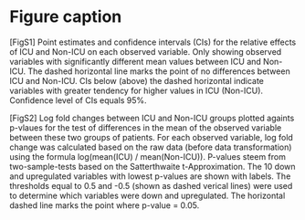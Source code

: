 # Figure caption

[FigS1] Point estimates and confidence intervals (CIs) for the relative effects of ICU and Non-ICU on each observed variable. Only showing observed variables with significantly different mean values between ICU and Non-ICU. The dashed horizontal line marks the point of no differences between ICU and Non-ICU. CIs below (above) the dashed horizontal indicate variables with greater tendency for higher values in ICU (Non-ICU). Confidence level of CIs equals 95%.

[FigS2] Log fold changes between ICU and Non-ICU groups plotted againts p-vlaues for the test of differences in the mean of the observed variable between these two groups of patients. For each observed variable, log fold change was calculated based on the raw data (before data transformation) using the formula log(mean(ICU) / mean(Non-ICU)). P-values steem from two-sample-tests based on the Satterthwaite t-Approximation. The 10 down and upregulated variables with lowest p-values are shown with labels. The thresholds equal to 0.5 and -0.5 (shown as dashed verical lines) were used to determine which variables were down and upregulated. The horizontal dashed line marks the point where p-value = 0.05.
